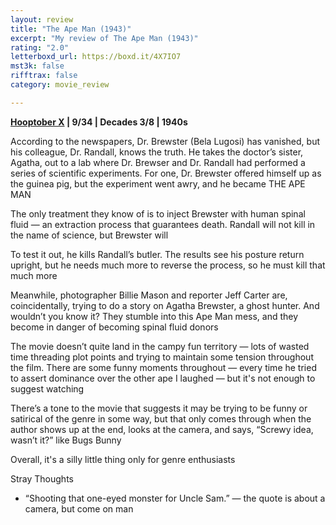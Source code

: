 ```yaml
---
layout: review
title: "The Ape Man (1943)"
excerpt: "My review of The Ape Man (1943)"
rating: "2.0"
letterboxd_url: https://boxd.it/4X7IO7
mst3k: false
rifftrax: false
category: movie_review

---
```


<b><a href="https://boxd.it/pmi12">Hooptober X</a> | 9/34 | Decades 3/8 | 1940s</b>

According to the newspapers, Dr. Brewster (Bela Lugosi) has vanished, but his colleague, Dr. Randall, knows the truth. He takes the doctor’s sister, Agatha, out to a lab where Dr. Brewser and Dr. Randall had performed a series of scientific experiments. For one, Dr. Brewster offered himself up as the guinea pig, but the experiment went awry, and he became THE APE MAN

The only treatment they know of is to inject Brewster with human spinal fluid — an extraction process that guarantees death. Randall will not kill in the name of science, but Brewster will

To test it out, he kills Randall’s butler. The results see his posture return upright, but he needs much more to reverse the process, so he must kill that much more

Meanwhile, photographer Billie Mason and reporter Jeff Carter are, coincidentally, trying to do a story on Agatha Brewster, a ghost hunter. And wouldn’t you know it? They stumble into this Ape Man mess, and they become in danger of becoming spinal fluid donors

The movie doesn’t quite land in the campy fun territory — lots of wasted time threading plot points and trying to maintain some tension throughout the film. There are some funny moments throughout — every time he tried to assert dominance over the other ape I laughed — but it's not enough to suggest watching

There’s a tone to the movie that suggests it may be trying to be funny or satirical of the genre in some way, but that only comes through when the author shows up at the end, looks at the camera, and says, “Screwy idea, wasn’t it?” like Bugs Bunny

Overall, it's a silly little thing only for genre enthusiasts

Stray Thoughts
* “Shooting that one-eyed monster for Uncle Sam.” — the quote is about a camera, but come on man